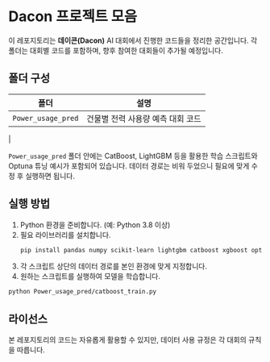 # Dacon 프로젝트 모음

이 레포지토리는 **데이콘(Dacon)** AI 대회에서 진행한 코드들을 정리한 공간입니다. 각 폴더는 대회별 코드를 포함하며, 향후 참여한 대회들이 추가될 예정입니다.

## 폴더 구성

| 폴더 | 설명 |
|------|------|
| `Power_usage_pred` | 건물별 전력 사용량 예측 대회 코드
|

`Power_usage_pred` 폴더 안에는 CatBoost, LightGBM 등을 활용한 학습 스크립트와 Optuna 튜닝 예시가 포함되어 있습니다. 데이터 경로는 비워 두었으니 필요에 맞게 수정 후 실행하면 됩니다.

## 실행 방법

1. Python 환경을 준비합니다. (예: Python 3.8 이상)
2. 필요 라이브러리를 설치합니다.
   ```bash
   pip install pandas numpy scikit-learn lightgbm catboost xgboost optuna
   ```
3. 각 스크립트 상단의 데이터 경로를 본인 환경에 맞게 지정합니다.
4. 원하는 스크립트를 실행하여 모델을 학습합니다.

```bash
python Power_usage_pred/catboost_train.py
```

## 라이선스

본 레포지토리의 코드는 자유롭게 활용할 수 있지만, 데이터 사용 규정은 각 대회의 규칙을 따릅니다.

